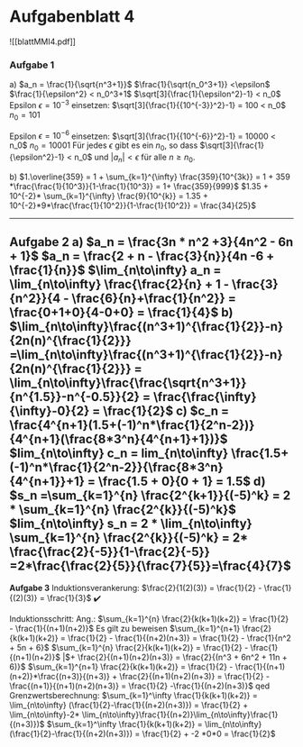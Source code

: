 # Aufgabenblatt 4
![[blattMMI4.pdf]]

### Aufgabe 1
a) $a_n = \frac{1}{\sqrt{n^3+1}}$ 
$\frac{1}{\sqrt{n_0^3+1}} <\epsilon$
$\frac{1}{\epsilon^2} < n_0^3+1$
$\sqrt[3]{\frac{1}{\epsilon^2}-1} < n_0$
Epsilon  $\epsilon = 10^{-3}$ einsetzen:
$\sqrt[3]{\frac{1}{{10^{-3}}^2}-1} = 100 < n_0$
$n_0 = 101$

Epsilon  $\epsilon = 10^{-6}$ einsetzen:
$\sqrt[3]{\frac{1}{{10^{-6}}^2}-1} = 10000 < n_0$
$n_0 = 10001$
Für jedes $\epsilon$ gibt es ein $n_0$, so dass $\sqrt[3]{\frac{1}{\epsilon^2}-1} < n_0$ und $|a_n| < \epsilon$ für alle $n≥n_0$.

b) 
$1.\overline{359} = 1 + \sum_{k=1}^{\infty} \frac{359}{10^{3k}} = 1 + 359 *\frac{\frac{1}{10^3}}{1-\frac{1}{10^3}} = 1+ \frac{359}{999}$ 
$1.35 + 10^{-2}* \sum_{k=1}^{\infty} \frac{9}{10^{k}} = 1.35 + 10^{-2}*9*\frac{\frac{1}{10^2}}{1-\frac{1}{10^2}} = \frac{34}{25}$ 

---
**Aufgabe 2**
a)
$a_n = \frac{3n * n^2 +3}{4n^2 - 6n + 1}$
$a_n = \frac{2 + n - \frac{3}{n}}{4n -6 + \frac{1}{n}}$ 
$\lim_{n\to\infty} a_n = \lim_{n\to\infty} \frac{\frac{2}{n} + 1 - \frac{3}{n^2}}{4 - \frac{6}{n}+\frac{1}{n^2}} = \frac{0+1+0}{4-0+0} = \frac{1}{4}$
b) $\lim_{n\to\infty}\frac{(n^3+1)^{\frac{1}{2}}-n}{2n(n)^{\frac{1}{2}}} =\lim_{n\to\infty}\frac{(n^3+1)^{\frac{1}{2}}-n}{2n(n)^{\frac{1}{2}}} = \lim_{n\to\infty}\frac{\frac{\sqrt{n^3+1}}{n^{1.5}}-n^{-0.5}}{2} = \frac{\frac{\infty}{\infty}-0}{2} = \frac{1}{2}$
c)
$c_n = \frac{4^{n+1}(1.5+(-1)^n*\frac{1}{2^n-2})}{4^{n+1}(\frac{8*3^n}{4^{n+1}+1})}$
$lim_{n\to\infty} c_n = lim_{n\to\infty} \frac{1.5+(-1)^n*\frac{1}{2^n-2}}{\frac{8*3^n}{4^{n+1}}+1} = \frac{1.5 + 0}{0 + 1} = 1.5$
d)
$s_n =\sum_{k=1}^{n} \frac{2^{k+1}}{(-5)^k} = 2 * \sum_{k=1}^{n} \frac{2^{k}}{(-5)^k}$
$lim_{n\to\infty} s_n = 2 * \lim_{n\to\infty} \sum_{k=1}^{n} \frac{2^{k}}{(-5)^k} = 2* \frac{\frac{2}{-5}}{1-\frac{2}{-5}} =2*\frac{\frac{2}{5}}{\frac{7}{5}}=\frac{4}{7}$
---
**Aufgabe 3**
Induktionsverankerung:
 $\frac{2}{1(2)(3)} = \frac{1}{2} - \frac{1}{(2)(3)} = \frac{1}{3}$ ✔️
 
 Induktionsschritt:
 Ang.: $\sum_{k=1}^{n} \frac{2}{k(k+1)(k+2)} = \frac{1}{2} - \frac{1}{(n+1)(n+2)}$
Es gilt zu beweisen $\sum_{k=1}^{n+1} \frac{2}{k(k+1)(k+2)} = \frac{1}{2} - \frac{1}{(n+2)(n+3)} = \frac{1}{2} - \frac{1}{n^2 + 5n + 6}$
$\sum_{k=1}^{n} \frac{2}{k(k+1)(k+2)} = \frac{1}{2} - \frac{1}{(n+1)(n+2)}$      |$+ \frac{2}{(n+1)(n+2)(n+3)} = \frac{2}{(n^3 + 6n^2 + 11n + 6)}$
$\sum_{k=1}^{n+1} \frac{2}{k(k+1)(k+2)} = \frac{1}{2} - \frac{1}{(n+1)(n+2)}*\frac{(n+3)}{(n+3)} + \frac{2}{(n+1)(n+2)(n+3)} = \frac{1}{2} - \frac{(n+1)}{(n+1)(n+2)(n+3)} = \frac{1}{2} -\frac{1}{(n+2)(n+3)}$ qed
Grenzwertsberechnung:
$\sum_{k=1}^\infty \frac{1}{k(k+1)(k+2)} = \lim_{n\to\infty} (\frac{1}{2}-\frac{1}{(n+2)(n+3)}) = \frac{1}{2} + \lim_{n\to\infty}-2* \lim_{n\to\infty}\frac{1}{(n+2)}\lim_{n\to\infty}\frac{1}{(n+3)})$
$\sum_{k=1}^\infty \frac{1}{k(k+1)(k+2)} = \lim_{n\to\infty} (\frac{1}{2}-\frac{1}{(n+2)(n+3)}) = \frac{1}{2} + -2 *0*0 = \frac{1}{2}$